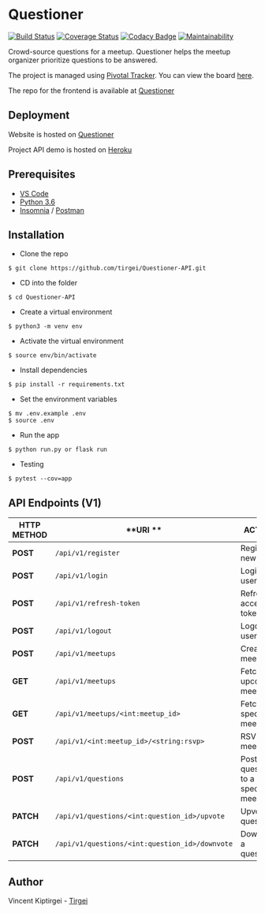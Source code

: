 # Questioner

[![Build Status](https://travis-ci.com/tirgei/Questioner-API.svg?branch=develop)](https://travis-ci.com/tirgei/Questioner-API)
[![Coverage Status](https://coveralls.io/repos/github/tirgei/Questioner-API/badge.svg?branch=develop)](https://coveralls.io/github/tirgei/Questioner-API?branch=develop)
[![Codacy Badge](https://api.codacy.com/project/badge/Grade/7988c2537aea4cf4b1a9db4089e0312f)](https://www.codacy.com/app/tirgei/Questioner-API?utm_source=github.com&amp;utm_medium=referral&amp;utm_content=tirgei/Questioner-API&amp;utm_campaign=Badge_Grade)
[![Maintainability](https://api.codeclimate.com/v1/badges/e1578991a4632d8dca6c/maintainability)](https://codeclimate.com/github/tirgei/Questioner-API/maintainability)

Crowd-source questions for a meetup. Questioner helps the meetup organizer prioritize questions to be answered.

The project is managed using [Pivotal Tracker](https://www.pivotaltracker.com). You can view the board [here](https://www.pivotaltracker.com/n/projects/2235446).

The repo for the frontend is available at [Questioner](https://github.com/tirgei/Questioner)

## Deployment
Website is hosted on [Questioner](https://tirgei.github.io/Questioner/UI) 

Project API demo is hosted on [Heroku](http://questioner-adc.herokuapp.com)

## Prerequisites

- [VS Code](https://code.visualstudio.com)
- [Python 3.6](https://www.python.org)
- [Insomnia](https://insomnia.rest) / [Postman](https://www.getpostman.com)

## Installation

- Clone the repo
```
$ git clone https://github.com/tirgei/Questioner-API.git
```

- CD into the folder
```
$ cd Questioner-API
```

- Create a virtual environment
```
$ python3 -m venv env
```

- Activate the virtual environment
```
$ source env/bin/activate
```

- Install dependencies
```
$ pip install -r requirements.txt
```

- Set the environment variables
```
$ mv .env.example .env
$ source .env
```

- Run the app
```
$ python run.py or flask run
```

- Testing
```
$ pytest --cov=app
```

## API Endpoints (V1)

| **HTTP METHOD** | **URI ** | **ACTION** |
| --- | --- | --- |
| **POST** | `/api/v1/register` | Register a new user |
| **POST** | `/api/v1/login` | Login a user |
| **POST** | `/api/v1/refresh-token` | Refresh access token |
| **POST** | `/api/v1/logout` | Logout a user |
| **POST** | `/api/v1/meetups` | Create a meetup |
| **GET** | `/api/v1/meetups` | Fetch all upcoming meetups |
| **GET** | `/api/v1/meetups/<int:meetup_id>` | Fetch a specific meetup |
| **POST** | `/api/v1/<int:meetup_id>/<string:rsvp>` | RSVP to a meetup |
| **POST** | `/api/v1/questions` | Post a question to a specific meetup |
| **PATCH** | `/api/v1/questions/<int:question_id>/upvote` | Upvote a question |
| **PATCH** | `/api/v1/questions/<int:question_id>/downvote` | Downvote a question |

## Author

Vincent Kiptirgei - [Tirgei](https://tirgei.github.io)